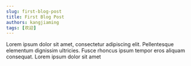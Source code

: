 ```yaml
---
slug: first-blog-post
title: First Blog Post
authors: kangjiaming
tags: [欢迎]
---
```


Lorem ipsum dolor sit amet, consectetur adipiscing elit. Pellentesque elementum dignissim ultricies. Fusce rhoncus ipsum tempor eros aliquam consequat. Lorem ipsum dolor sit amet

